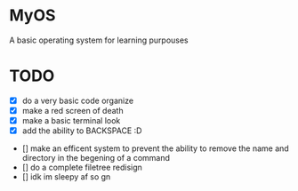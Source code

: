 # MyOS
 A basic operating system for learning purpouses

# TODO
- [x] do a very basic code organize
- [x] make a red screen of death
- [x] make a basic terminal look
- [x] add the ability to BACKSPACE :D
- [] make an efficent system to prevent the ability to remove the name and directory in the begening of a command
- [] do a complete filetree redisign
- [] idk im sleepy af so gn

